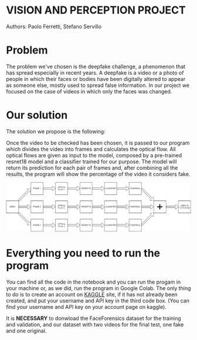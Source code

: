 # VISION AND PERCEPTION PROJECT

Authors: Paolo Ferretti, Stefano Servillo

# Problem
The problem we've chosen is the deepfake challenge, a phenomenon that has spread especially in recent years. 
A deepfake is a video or a photo of people in which their faces or bodies have been digitally altered to appear as someone else, mostly used to spread false information. In our project we focused on the case of videos in which only the faces was changed.

# Our solution
The solution we propose is the following:

Once the video to be checked has been chosen, it is passed to our program which divides the video into frames and calculates the optical flow. 
All optical flows are given as input to the model, composed by a pre-trained resnet18 model and a classifier trained for our purpose. 
The model will return its prediction for each pair of frames and, after combining all the results, the program will show the percentage of the video it considers fake.

![schema](/schema.png)

# Everything you need to run the program
You can find all the code in the notebook and you can run the progam in your machine or, as we did, run the program in Google Colab.
The only thing to do is to create an account on [KAGGLE](https://www.kaggle.com/) site, if it has not already been created, and put your username and API key in the third code box. (You can find your username and API key on your account page on kaggle).

It is **NECESSARY** to donwload the FaceForensics dataset for the training and validation, and our dataset with two videos for the final test, one fake and one original.
